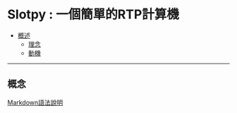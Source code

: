 # Slotpy : 一個簡單的RTP計算機
*   [概述](#概述)
    *   [理念](#理念)
    *   [動機](#html)






* * * 
<h2 id="概念">概念</h2>






[Markdown語法說明](https://tiida54.github.io/2018/01/03/3%E5%88%86%E9%90%98%E5%AD%B8%E6%9C%83Markdown%E5%B8%B8%E7%94%A8%E8%AA%9E%E6%B3%95/ "Title")
